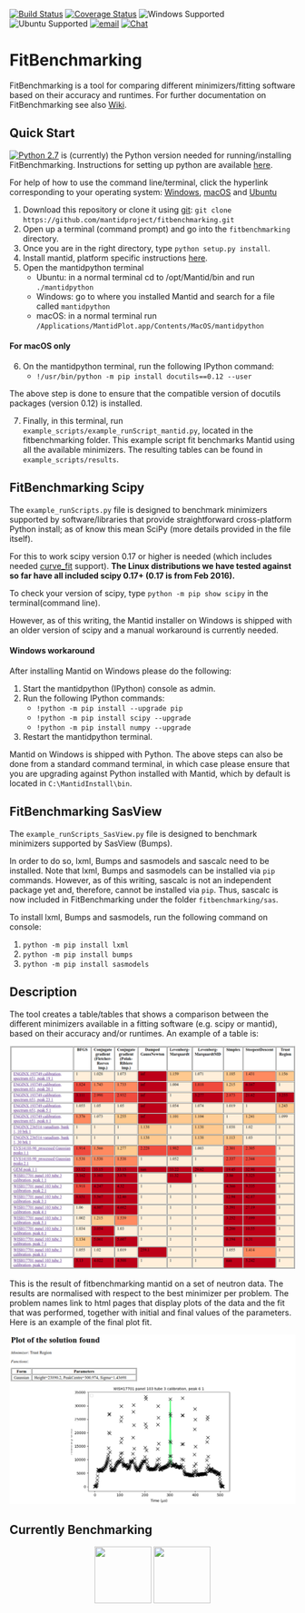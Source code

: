 [![Build Status](https://img.shields.io/travis/fitbenchmarking/fitbenchmarking.svg?style=flat-square)](https://travis-ci.org/fitbenchmarking/fitbenchmarking)
[![Coverage Status](https://img.shields.io/coveralls/github/fitbenchmarking/fitbenchmarking.svg?style=flat-square)](https://coveralls.io/github/fitbenchmarking/fitbenchmarking)
![Windows Supported](https://img.shields.io/badge/win10-support-blue.svg?style=flat-square&logo=windows)
![Ubuntu Supported](https://img.shields.io/badge/16.04-support-orange.svg?style=flat-square&logo=ubuntu)
[![email](https://img.shields.io/badge/gmail-fitbenchmarking.supp-red.svg?style=flat-square&logo=gmail)](mailto:fitbenchmarking.supp@gmail.com)
[![Chat](https://img.shields.io/badge/chat-CompareFitMinimizers-lightgrey.svg?style=flat-square&logo=slack)](https://slack.com/)
# FitBenchmarking
FitBenchmarking is a tool for comparing different minimizers/fitting software based on their accuracy and runtimes. For further documentation on FitBenchmarking see also [Wiki](https://github.com/fitbenchmarking/fitbenchmarking/wiki).


## Quick Start
[![Python 2.7](https://img.shields.io/badge/python-2.7-blue.svg)](https://www.python.org/downloads/release/python-2715/) is (currently) the Python version needed for running/installing FitBenchmarking. Instructions for setting up python are available [here](https://github.com/mantidproject/fitbenchmarking/wiki/Setting-up-Python).

For help of how to use the command line/terminal, click the hyperlink corresponding to your operating system: [Windows](https://red-dot-geek.com/basic-windows-command-prompt-commands/), [macOS](http://newsourcemedia.com/blog/basic-terminal-commands/) and [Ubuntu](https://hackingpress.com/basic-linux-commands/)

1. Download this repository or clone it using [git](https://git-scm.com/):
`git clone https://github.com/mantidproject/fitbenchmarking.git`
2. Open up a terminal (command prompt) and go into the `fitbenchmarking` directory.
3. Once you are in the right directory, type `python setup.py install`.
4. Install mantid, platform specific instructions [here](https://github.com/mantidproject/fitbenchmarking/wiki/Installing-Mantid).
5. Open the mantidpython terminal
    * Ubuntu: in a normal terminal cd to /opt/Mantid/bin and run `./mantidpython`
    * Windows: go to where you installed Mantid and search for a file called `mantidpython`
    * macOS: in a normal terminal run `/Applications/MantidPlot.app/Contents/MacOS/mantidpython`
#### For macOS only ####
6. On the mantidpython terminal, run the following IPython command:
    - `!/usr/bin/python -m pip install docutils==0.12 --user`

The above step is done to ensure that the compatible version of docutils packages (version 0.12) is installed. 

7. Finally, in this terminal, run `example_scripts/example_runScript_mantid.py`, located in the fitbenchmarking folder. This example script fit benchmarks Mantid using all the available minimizers. The resulting tables can be found in `example_scripts/results`.

## FitBenchmarking Scipy
The `example_runScripts.py` file is designed to benchmark minimizers supported by software/libraries that provide straightforward cross-platform Python install; as of know this mean SciPy (more details provided in the file itself).

For this to work scipy version 0.17 or higher is needed (which includes needed [curve_fit](https://docs.scipy.org/doc/scipy/reference/generated/scipy.optimize.curve_fit.html) support). **The Linux distributions we have tested against so far have all included scipy 0.17+ (0.17 is from Feb 2016).**

To check your version of scipy, type `python -m pip show scipy` in the terminal(command line).

However, as of this writing, the Mantid installer on Windows is shipped with an older version of scipy
and a manual workaround is currently needed.

#### Windows workaround ####
After installing Mantid on Windows please do the following:

1. Start the mantidpython (IPython) console as admin.
2. Run the following IPython commands:
    - `!python -m pip install --upgrade pip`
    - `!python -m pip install scipy --upgrade`
    - `!python -m pip install numpy --upgrade`
3. Restart the mantidpython terminal.

Mantid on Windows is shipped with Python. The above steps can also be done from a standard command
terminal, in which case please ensure that you are upgrading against Python
installed with Mantid, which by default is located in `C:\MantidInstall\bin`.

## FitBenchmarking SasView
The `example_runScripts_SasView.py` file is designed to benchmark minimizers supported by SasView (Bumps).

In order to do so, lxml, Bumps and sasmodels and sascalc need to be installed. Note that lxml, Bumps and sasmodels can be installed via `pip` commands. However, as of this writing, sascalc is not an independent package yet and, therefore, cannot be installed via `pip`. Thus, sascalc is now included in FitBenchmarking under the folder `fitbenchmarking/sas`.

To install lxml, Bumps and sasmodels, run the following command on console:
1. `python -m pip install lxml`
2. `python -m pip install bumps`
3. `python -m pip install sasmodels`

## Description
The tool creates a table/tables that shows a comparison between the different minimizers available in a fitting software (e.g. scipy or mantid), based on their accuracy and/or runtimes.
An example of a table is:

![Example Table](docs/example_table.png)

This is the result of fitbenchmarking mantid on a set of neutron data. The results are normalised with respect to the best minimizer per problem. The problem names link to html pages that display plots of the data and the fit that was performed, together with initial and final values of the parameters. Here is an example of the final plot fit.

![Example Plot](docs/example_plot.png)

## Currently Benchmarking
<div style="text-align: center">
<a href="http://www.mantidproject.org/Main_Page">
<img width="100" height="100" src="https://avatars0.githubusercontent.com/u/671496?s=400&v=4"></a>
<a href="https://www.scipy.org/">
<img width="100" height="100" src="http://gracca.github.io/images/python-scipy.png">
</a>
</div>
